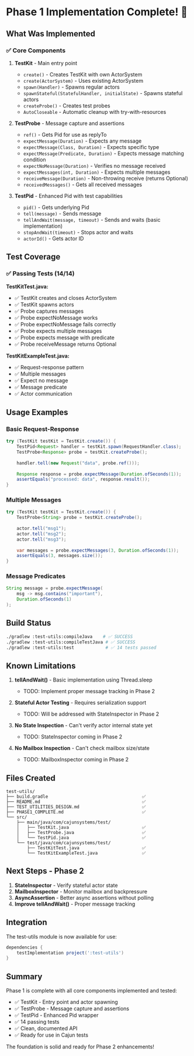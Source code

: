 # Phase 1 Implementation Complete! 🎉

## What Was Implemented

### ✅ Core Components

1. **TestKit** - Main entry point
   - `create()` - Creates TestKit with own ActorSystem
   - `create(ActorSystem)` - Uses existing ActorSystem
   - `spawn(Handler)` - Spawns regular actors
   - `spawnStateful(StatefulHandler, initialState)` - Spawns stateful actors
   - `createProbe()` - Creates test probes
   - `AutoCloseable` - Automatic cleanup with try-with-resources

2. **TestProbe** - Message capture and assertions
   - `ref()` - Gets Pid for use as replyTo
   - `expectMessage(Duration)` - Expects any message
   - `expectMessage(Class, Duration)` - Expects specific type
   - `expectMessage(Predicate, Duration)` - Expects message matching condition
   - `expectNoMessage(Duration)` - Verifies no message received
   - `expectMessages(int, Duration)` - Expects multiple messages
   - `receiveMessage(Duration)` - Non-throwing receive (returns Optional)
   - `receivedMessages()` - Gets all received messages

3. **TestPid** - Enhanced Pid with test capabilities
   - `pid()` - Gets underlying Pid
   - `tell(message)` - Sends message
   - `tellAndWait(message, timeout)` - Sends and waits (basic implementation)
   - `stopAndWait(timeout)` - Stops actor and waits
   - `actorId()` - Gets actor ID

## Test Coverage

### ✅ Passing Tests (14/14)

**TestKitTest.java:**
- ✅ TestKit creates and closes ActorSystem
- ✅ TestKit spawns actors
- ✅ Probe captures messages
- ✅ Probe expectNoMessage works
- ✅ Probe expectNoMessage fails correctly
- ✅ Probe expects multiple messages
- ✅ Probe expects message with predicate
- ✅ Probe receiveMessage returns Optional

**TestKitExampleTest.java:**
- ✅ Request-response pattern
- ✅ Multiple messages
- ✅ Expect no message
- ✅ Message predicate
- ✅ Actor communication

## Usage Examples

### Basic Request-Response
```java
try (TestKit testKit = TestKit.create()) {
    TestPid<Request> handler = testKit.spawn(RequestHandler.class);
    TestProbe<Response> probe = testKit.createProbe();
    
    handler.tell(new Request("data", probe.ref()));
    
    Response response = probe.expectMessage(Duration.ofSeconds(1));
    assertEquals("processed: data", response.result());
}
```

### Multiple Messages
```java
try (TestKit testKit = TestKit.create()) {
    TestProbe<String> probe = testKit.createProbe();
    
    actor.tell("msg1");
    actor.tell("msg2");
    actor.tell("msg3");
    
    var messages = probe.expectMessages(3, Duration.ofSeconds(1));
    assertEquals(3, messages.size());
}
```

### Message Predicates
```java
String message = probe.expectMessage(
    msg -> msg.contains("important"),
    Duration.ofSeconds(1)
);
```

## Build Status

```bash
./gradlew :test-utils:compileJava    # ✅ SUCCESS
./gradlew :test-utils:compileTestJava # ✅ SUCCESS
./gradlew :test-utils:test            # ✅ 14 tests passed
```

## Known Limitations

1. **tellAndWait()** - Basic implementation using Thread.sleep
   - TODO: Implement proper message tracking in Phase 2
   
2. **Stateful Actor Testing** - Requires serialization support
   - TODO: Will be addressed with StateInspector in Phase 2

3. **No State Inspection** - Can't verify actor internal state yet
   - TODO: StateInspector coming in Phase 2

4. **No Mailbox Inspection** - Can't check mailbox size/state
   - TODO: MailboxInspector coming in Phase 2

## Files Created

```
test-utils/
├── build.gradle                                    ✅
├── README.md                                       ✅
├── TEST_UTILITIES_DESIGN.md                        ✅
├── PHASE1_COMPLETE.md                              ✅
└── src/
    ├── main/java/com/cajunsystems/test/
    │   ├── TestKit.java                            ✅
    │   ├── TestProbe.java                          ✅
    │   └── TestPid.java                            ✅
    └── test/java/com/cajunsystems/test/
        ├── TestKitTest.java                        ✅
        └── TestKitExampleTest.java                 ✅
```

## Next Steps - Phase 2

1. **StateInspector** - Verify stateful actor state
2. **MailboxInspector** - Monitor mailbox and backpressure
3. **AsyncAssertion** - Better async assertions without polling
4. **Improve tellAndWait()** - Proper message tracking

## Integration

The test-utils module is now available for use:

```gradle
dependencies {
    testImplementation project(':test-utils')
}
```

## Summary

Phase 1 is complete with all core components implemented and tested:
- ✅ TestKit - Entry point and actor spawning
- ✅ TestProbe - Message capture and assertions
- ✅ TestPid - Enhanced Pid wrapper
- ✅ 14 passing tests
- ✅ Clean, documented API
- ✅ Ready for use in Cajun tests

The foundation is solid and ready for Phase 2 enhancements!
